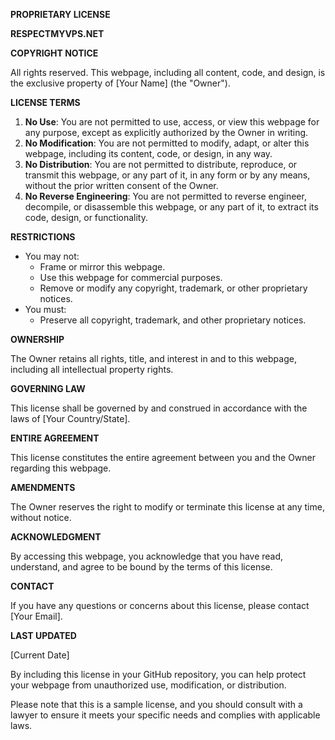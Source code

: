 **PROPRIETARY LICENSE**

**RESPECTMYVPS.NET**

**COPYRIGHT NOTICE**

All rights reserved. This webpage, including all content, code, and design, is the exclusive property of [Your Name] (the "Owner").

**LICENSE TERMS**

1. **No Use**: You are not permitted to use, access, or view this webpage for any purpose, except as explicitly authorized by the Owner in writing.
2. **No Modification**: You are not permitted to modify, adapt, or alter this webpage, including its content, code, or design, in any way.
3. **No Distribution**: You are not permitted to distribute, reproduce, or transmit this webpage, or any part of it, in any form or by any means, without the prior written consent of the Owner.
4. **No Reverse Engineering**: You are not permitted to reverse engineer, decompile, or disassemble this webpage, or any part of it, to extract its code, design, or functionality.

**RESTRICTIONS**

* You may not:
	+ Frame or mirror this webpage.
	+ Use this webpage for commercial purposes.
	+ Remove or modify any copyright, trademark, or other proprietary notices.
* You must:
	+ Preserve all copyright, trademark, and other proprietary notices.

**OWNERSHIP**

The Owner retains all rights, title, and interest in and to this webpage, including all intellectual property rights.

**GOVERNING LAW**

This license shall be governed by and construed in accordance with the laws of [Your Country/State].

**ENTIRE AGREEMENT**

This license constitutes the entire agreement between you and the Owner regarding this webpage.

**AMENDMENTS**

The Owner reserves the right to modify or terminate this license at any time, without notice.

**ACKNOWLEDGMENT**

By accessing this webpage, you acknowledge that you have read, understand, and agree to be bound by the terms of this license.

**CONTACT**

If you have any questions or concerns about this license, please contact [Your Email].

**LAST UPDATED**

[Current Date]

By including this license in your GitHub repository, you can help protect your webpage from unauthorized use, modification, or distribution.

Please note that this is a sample license, and you should consult with a lawyer to ensure it meets your specific needs and complies with applicable laws.

